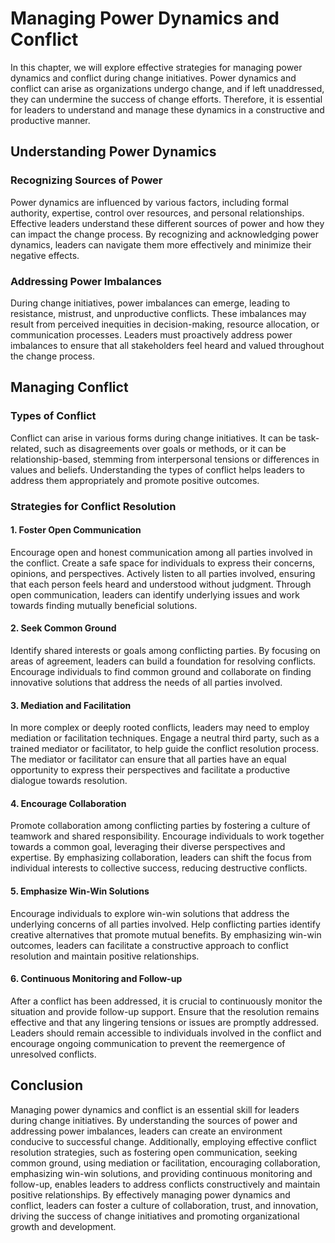 Managing Power Dynamics and Conflict
===============================================

In this chapter, we will explore effective strategies for managing power dynamics and conflict during change initiatives. Power dynamics and conflict can arise as organizations undergo change, and if left unaddressed, they can undermine the success of change efforts. Therefore, it is essential for leaders to understand and manage these dynamics in a constructive and productive manner.

Understanding Power Dynamics
----------------------------

### Recognizing Sources of Power

Power dynamics are influenced by various factors, including formal authority, expertise, control over resources, and personal relationships. Effective leaders understand these different sources of power and how they can impact the change process. By recognizing and acknowledging power dynamics, leaders can navigate them more effectively and minimize their negative effects.

### Addressing Power Imbalances

During change initiatives, power imbalances can emerge, leading to resistance, mistrust, and unproductive conflicts. These imbalances may result from perceived inequities in decision-making, resource allocation, or communication processes. Leaders must proactively address power imbalances to ensure that all stakeholders feel heard and valued throughout the change process.

Managing Conflict
-----------------

### Types of Conflict

Conflict can arise in various forms during change initiatives. It can be task-related, such as disagreements over goals or methods, or it can be relationship-based, stemming from interpersonal tensions or differences in values and beliefs. Understanding the types of conflict helps leaders to address them appropriately and promote positive outcomes.

### Strategies for Conflict Resolution

#### 1. Foster Open Communication

Encourage open and honest communication among all parties involved in the conflict. Create a safe space for individuals to express their concerns, opinions, and perspectives. Actively listen to all parties involved, ensuring that each person feels heard and understood without judgment. Through open communication, leaders can identify underlying issues and work towards finding mutually beneficial solutions.

#### 2. Seek Common Ground

Identify shared interests or goals among conflicting parties. By focusing on areas of agreement, leaders can build a foundation for resolving conflicts. Encourage individuals to find common ground and collaborate on finding innovative solutions that address the needs of all parties involved.

#### 3. Mediation and Facilitation

In more complex or deeply rooted conflicts, leaders may need to employ mediation or facilitation techniques. Engage a neutral third party, such as a trained mediator or facilitator, to help guide the conflict resolution process. The mediator or facilitator can ensure that all parties have an equal opportunity to express their perspectives and facilitate a productive dialogue towards resolution.

#### 4. Encourage Collaboration

Promote collaboration among conflicting parties by fostering a culture of teamwork and shared responsibility. Encourage individuals to work together towards a common goal, leveraging their diverse perspectives and expertise. By emphasizing collaboration, leaders can shift the focus from individual interests to collective success, reducing destructive conflicts.

#### 5. Emphasize Win-Win Solutions

Encourage individuals to explore win-win solutions that address the underlying concerns of all parties involved. Help conflicting parties identify creative alternatives that promote mutual benefits. By emphasizing win-win outcomes, leaders can facilitate a constructive approach to conflict resolution and maintain positive relationships.

#### 6. Continuous Monitoring and Follow-up

After a conflict has been addressed, it is crucial to continuously monitor the situation and provide follow-up support. Ensure that the resolution remains effective and that any lingering tensions or issues are promptly addressed. Leaders should remain accessible to individuals involved in the conflict and encourage ongoing communication to prevent the reemergence of unresolved conflicts.

Conclusion
----------

Managing power dynamics and conflict is an essential skill for leaders during change initiatives. By understanding the sources of power and addressing power imbalances, leaders can create an environment conducive to successful change. Additionally, employing effective conflict resolution strategies, such as fostering open communication, seeking common ground, using mediation or facilitation, encouraging collaboration, emphasizing win-win solutions, and providing continuous monitoring and follow-up, enables leaders to address conflicts constructively and maintain positive relationships. By effectively managing power dynamics and conflict, leaders can foster a culture of collaboration, trust, and innovation, driving the success of change initiatives and promoting organizational growth and development.
